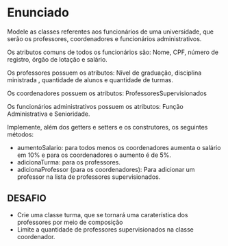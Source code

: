 # Enunciado

Modele as classes referentes aos funcionários de uma universidade, que serão os professores, coordenadores e funcionários administrativos.

Os atributos comuns de todos os funcionários são: Nome, CPF, número de registro, órgão de lotação e salário.

Os professores possuem os atributos: Nível de graduação, disciplina ministrada , quantidade de alunos e quantidade de turmas.

Os coordenadores possuem os atributos: ProfessoresSupervisionados

Os funcionários administrativos possuem os atributos: Função Administrativa e Senioridade.

Implemente, além dos getters e setters e os construtores, os seguintes métodos:

- aumentoSalario: para todos menos os coordenadores aumenta o salário em 10% e para os coordenadores o aumento é de 5%.
- adicionaTurma: para os professores.
- adicionaProfessor (para os coordenadores): Para adicionar um professor na lista de professores supervisionados.

## DESAFIO

- Crie uma classe turma, que se tornará uma caraterística dos professores por meio de composição
- Limite a quantidade de professores supervisionados na classe coordenador.
